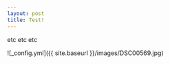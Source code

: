```yaml
---
layout: post
title: Test!
---
```


etc etc etc

![_config.yml]({{ site.baseurl }}/images/DSC00569.jpg)

